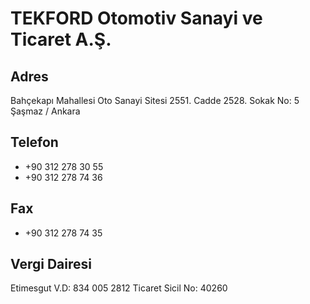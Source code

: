 # TEKFORD Otomotiv Sanayi ve Ticaret A.Ş.

## Adres
Bahçekapı Mahallesi Oto Sanayi Sitesi 2551. Cadde 2528. Sokak No: 5
Şaşmaz / Ankara

## Telefon
- +90 312 278 30 55
- +90 312 278 74 36

## Fax
- +90 312 278 74 35

## Vergi Dairesi
Etimesgut V.D: 834 005 2812
Ticaret Sicil No: 40260
